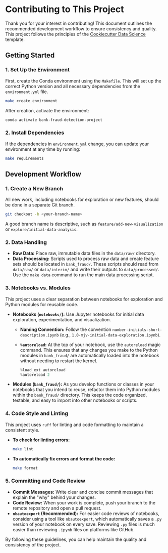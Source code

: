 # Contributing to This Project

Thank you for your interest in contributing! This document outlines the recommended development workflow to ensure consistency and quality. This project follows the principles of the [Cookiecutter Data Science](https://cookiecutter-data-science.drivendata.org/) template.

## Getting Started

### 1. Set Up the Environment

First, create the Conda environment using the `Makefile`. This will set up the correct Python version and all necessary dependencies from the `environment.yml` file.

```bash
make create_environment
```

After creation, activate the environment:

```bash
conda activate bank-fraud-detection-project
```

### 2. Install Dependencies

If the dependencies in `environment.yml` change, you can update your environment at any time by running:

```bash
make requirements
```

## Development Workflow

### 1. Create a New Branch

All new work, including notebooks for exploration or new features, should be done in a separate Git branch.

```bash
git checkout -b <your-branch-name>
```

A good branch name is descriptive, such as `feature/add-new-visualization` or `explore/initial-data-analysis`.

### 2. Data Handling

- **Raw Data:** Place raw, immutable data files in the `data/raw/` directory.
- **Data Processing:** Scripts used to process raw data and create feature sets should be located in `bank_fraud/`. These scripts should read from `data/raw/` or `data/interim/` and write their outputs to `data/processed/`. Use the `make data` command to run the main data processing script.

### 3. Notebooks vs. Modules

This project uses a clear separation between notebooks for exploration and Python modules for reusable code.

- **Notebooks (`notebooks/`):** Use Jupyter notebooks for initial data exploration, experimentation, and visualization.
  - **Naming Convention:** Follow the convention `number-initials-short-description.ipynb` (e.g., `1.0-mjv-initial-data-exploration.ipynb`).
  - **`%autoreload`:** At the top of your notebook, use the `autoreload` magic command. This ensures that any changes you make to the Python modules in `bank_fraud/` are automatically loaded into the notebook without needing to restart the kernel.

    ```python
    %load_ext autoreload
    %autoreload 2
    ```

- **Modules (`bank_fraud/`):** As you develop functions or classes in your notebooks that you intend to reuse, refactor them into Python modules within the `bank_fraud/` directory. This keeps the code organized, testable, and easy to import into other notebooks or scripts.

### 4. Code Style and Linting

This project uses `ruff` for linting and code formatting to maintain a consistent style.

- **To check for linting errors:**

  ```bash
  make lint
  ```

- **To automatically fix errors and format the code:**

  ```bash
  make format
  ```

### 5. Committing and Code Review

- **Commit Messages:** Write clear and concise commit messages that explain the "why" behind your changes.
- **Code Review:** When your work is complete, push your branch to the remote repository and open a pull request.
- **`nbautoexport` (Recommended):** For easier code reviews of notebooks, consider using a tool like `nbautoexport`, which automatically saves a `.py` version of your notebook on every save. Reviewing `.py` files is much easier than reviewing `.ipynb` files on platforms like GitHub.

By following these guidelines, you can help maintain the quality and consistency of the project.
